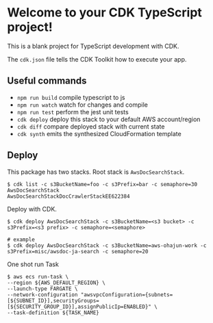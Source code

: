 # Welcome to your CDK TypeScript project!

This is a blank project for TypeScript development with CDK.

The `cdk.json` file tells the CDK Toolkit how to execute your app.

## Useful commands

 * `npm run build`   compile typescript to js
 * `npm run watch`   watch for changes and compile
 * `npm run test`    perform the jest unit tests
 * `cdk deploy`      deploy this stack to your default AWS account/region
 * `cdk diff`        compare deployed stack with current state
 * `cdk synth`       emits the synthesized CloudFormation template


## Deploy
This package has two stacks. Root stack is `AwsDocSearchStack`.
```shell
$ cdk list -c s3BucketName=foo -c s3Prefix=bar -c semaphore=30
AwsDocSearchStack
AwsDocSearchStackDocCrawlerStackEE622384
```

Deploy with CDK.
```shell
$ cdk deploy AwsDocSearchStack -c s3BucketName=<s3 bucket> -c s3Prefix=<s3 prefix> -c semaphore=<semaphore>

# example
$ cdk deploy AwsDocSearchStack -c s3BucketName=aws-ohajun-work -c s3Prefix=misc/awsdoc-ja-search -c semaphore=20
```

One shot run Task
```shell
$ aws ecs run-task \
--region ${AWS_DEFAULT_REGION} \
--launch-type FARGATE \
--network-configuration "awsvpcConfiguration={subnets=[${SUBNET_ID}],securityGroups=[${SECURITY_GROUP_ID}],assignPublicIp=ENABLED}" \
--task-definition ${TASK_NAME}
```
